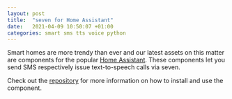 ```yaml
---
layout: post
title:  "seven for Home Assistant"
date:   2021-04-09 10:50:07 +01:00
categories: smart sms tts voice python
---
```

Smart homes are more trendy than ever and our latest assets on this matter are components for the popular
[Home Assistant](https://www.home-assistant.io/).
These components let you send SMS respectively issue text-to-speech calls via seven. 


Check out the [repository](https://github.com/seven-io/home-assistant) for more information on how to install and use the component.
